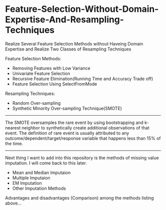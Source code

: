 # Feature-Selection-Without-Domain-Expertise-And-Resampling-Techniques
Realize Several Feature Selection Methods without Haveing Domain Expertise and Realize Two Classes of Resampling Techniques

Feature Selection Methods:

* Removing Features with Low Variance    
* Univariate Feature Selection
* Recursive Feature Elimination(Running Time and Accuracy Trade off)   
* Feature Selection Using SelectFromMode

Resampling Techniques:
* Random Over-sampling
* Synthetic Minority Over-sampling Technique(SMOTE)


***
The SMOTE oversamples the rare event by using bootstrapping and k-nearest neighbor to synthetically create additional observations of that event. The definition of rare event is usually attributed to any outcome/dependent/target/response variable that happens less than 15% of the time. 
***

Next thing I want to add into this repository is the methods of missing value imputation. I will come back to this later.
* Mean and Median Imputaion
* Multiple Imputaion
* EM Imputation
* Other Imputation Methods

Advantages and disadvantages (Comparison) among the methods listing above...
